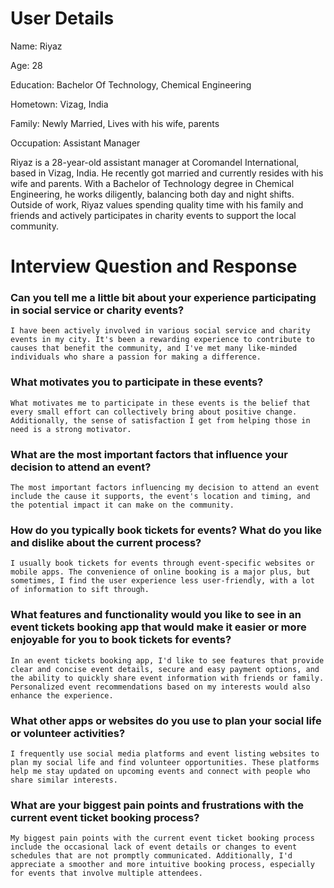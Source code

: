 # User Details

Name: Riyaz

Age: 28

Education: Bachelor Of Technology, Chemical Engineering

Hometown: Vizag, India

Family: Newly Married, Lives with his wife, parents

Occupation: Assistant Manager

Riyaz is a 28-year-old assistant manager at Coromandel International, based in Vizag, India. He recently got married and currently resides with his wife and parents. With a Bachelor of Technology degree in Chemical Engineering, he works diligently, balancing both day and night shifts. Outside of work, Riyaz values spending quality time with his family and friends and actively participates in charity events to support the local community.

# Interview Question and Response

### Can you tell me a little bit about your experience participating in social service or charity events?

```
I have been actively involved in various social service and charity events in my city. It's been a rewarding experience to contribute to causes that benefit the community, and I've met many like-minded individuals who share a passion for making a difference.
```

### What motivates you to participate in these events?

```
What motivates me to participate in these events is the belief that every small effort can collectively bring about positive change. Additionally, the sense of satisfaction I get from helping those in need is a strong motivator.
```

### What are the most important factors that influence your decision to attend an event?

```
The most important factors influencing my decision to attend an event include the cause it supports, the event's location and timing, and the potential impact it can make on the community.
```

### How do you typically book tickets for events? What do you like and dislike about the current process?

```
I usually book tickets for events through event-specific websites or mobile apps. The convenience of online booking is a major plus, but sometimes, I find the user experience less user-friendly, with a lot of information to sift through.
```

### What features and functionality would you like to see in an event tickets booking app that would make it easier or more enjoyable for you to book tickets for events?

```
In an event tickets booking app, I'd like to see features that provide clear and concise event details, secure and easy payment options, and the ability to quickly share event information with friends or family. Personalized event recommendations based on my interests would also enhance the experience.
```

### What other apps or websites do you use to plan your social life or volunteer activities?

```
I frequently use social media platforms and event listing websites to plan my social life and find volunteer opportunities. These platforms help me stay updated on upcoming events and connect with people who share similar interests.
```

### What are your biggest pain points and frustrations with the current event ticket booking process?

```
My biggest pain points with the current event ticket booking process include the occasional lack of event details or changes to event schedules that are not promptly communicated. Additionally, I'd appreciate a smoother and more intuitive booking process, especially for events that involve multiple attendees.
```